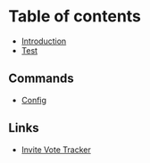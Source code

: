 # Table of contents

* [Introduction](README.md)
* [Test](test.md)

## Commands

* [Config](commands/config.md)

## Links

* [Invite Vote Tracker](links/invite.md)

